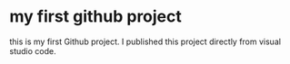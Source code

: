 # my first github project
this is my first Github project. I published this project directly from visual studio code.